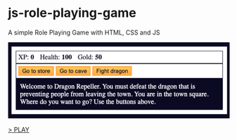 # js-role-playing-game
A simple Role Playing Game with HTML, CSS and JS

![Role playing game screenshot](role-playing-game.png)

[> PLAY](https://658a8b12e2582c77e9e19b72--jovial-yeot-fea892.netlify.app/)
